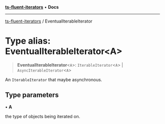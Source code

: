 [**ts-fluent-iterators**](../README.md) • **Docs**

---

[ts-fluent-iterators](../README.md) / EventualIterableIterator

# Type alias: EventualIterableIterator\<A\>

> **EventualIterableIterator**\<`A`\>: `IterableIterator`\<`A`\> \| `AsyncIterableIterator`\<`A`\>

An `IterableIterator` that maybe asynchronous.

## Type parameters

• **A**

the type of objects being iterated on.
